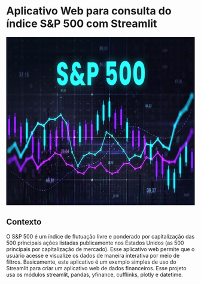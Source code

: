 # Aplicativo Web para consulta do índice S&P 500 com Streamlit

<p align="center"><img src="./SP500.jpg" width="800" height="450"></p>

## Contexto

 O S&P 500 é um índice de flutuação livre e ponderado por capitalização das 500 principais ações listadas publicamente nos Estados Unidos (as 500 principais por capitalização de mercado). Esse aplicativo web permite que o usuário acesse e visualize os dados de maneira interativa por meio de filtros. Basicamente, este aplicativo é um exemplo simples de uso do Streamlit para criar um aplicativo web de dados financeiros. Esse projeto usa os módulos streamlit, pandas, yfinance, cufflinks, plotly e datetime.
 
 
 
  


